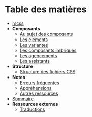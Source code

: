 # Table des matières

- [rscss](../README.md)
- **Composants**
  - [Au sujet des composants](components.md)
  - [Les éléments](elements.md)
  - [Les variantes](variants.md)
  - [Les composants imbriqués](nested-components.md)
  - [Les agencements](layouts.md)
  - [Les assistants](helpers.md)
- **Structure**
  - [Structure des fichiers CSS](css-structure.md)
- **Notes**
  - [Erreurs fréquentes](pitfalls.md)
  - [Appréhensions](apprehensions.md)
  - [Autres ressources](other-resources.md)
- [Sommaire](summary.md)
- **Ressources externes**
  - [Traductions](translations.md)
